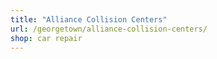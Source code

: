 ```yaml
---
title: "Alliance Collision Centers"
url: /georgetown/alliance-collision-centers/
shop: car repair
---
```

